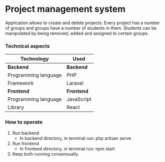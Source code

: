 # Project management system


                
Application allows to create and delete projects. Every project has a number of groups and groups have a number of students in them. Students can be manipulated by being removed, added and assigned to certain groups.


### Technical aspects

Technology	| Used
 ------------ | ------------- 
**Backend** | **Backend**
Programming language | PHP
Framework | Laravel
**Frontend** | **Frontend**
Programming language | JavaScript
Library | React


###  How to operate

1. Run backend
    * In backend directory, in terminal run: php artisan serve
2. Run frontend
    * In frontend directory, in terminal run: npm start
3. Keep both running consensually.



 
 
